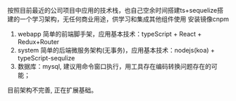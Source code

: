 按照目前最近的公司项目中应用的技术栈，也自己空余时间搭建ts+sequelize搭建的一个学习架构，无任何商业用途，供学习和集成其他组件使用
安装镜像cnpm
1. webapp 简单的前端脚手架，应用基本技术：typeScript + React + Redux+Router
2. system 简单的后端微服务架构(无事务)，应用基本技术：nodejs(koa) + typeScript-sequlize
3. 数据库：mysql, 建议用命令窗口执行，用工具存在编码转换问题存在的可能；

目前架构不完善, 正在扩展基础。
